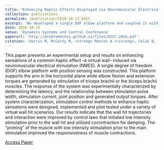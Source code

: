 ```yaml
---
title: "Enhancing Haptic Effects Displayed via Neuromuscular Electrical Stimulation"
collection: publications
permalink: /publication/2016-10-12-DSCC
excerpt: 'We developed a single DOF elbow platform and coupled it with neuromuscular electrical stimulation to emulate the effects of hitting a virtual wall'
date: 2016-10-12
venue: 'Dynamics Systems and Control Conference'
paperurl: 'http://dredremontes.github.io/files/DSCC-2016.pdf'
citation: 'Harris M, McCarty M, <strong> Montes A <\strong>, Celik O, (2016). &quot;Enhancing Haptic Effects Displayed via Neuromuscular Electrical Stimulation.&quot; <i>DSCC</i>. V001T07A003.'
---
```

This paper presents an experimental setup and results on enhancing sensations of a common haptic effect –a virtual wall– induced via neuromuscular electrical stimulation (NMES). A single degree of freedom (DOF) elbow platform with position sensing was constructed. This platform supports the arm in the horizontal plane while elbow flexion and extension torques are generated by stimulation of triceps brachii or the biceps brachii muscles. The response of the system was experimentally characterized by determining the latency, and the relationship between stimulation pulse width, stimulation current, joint position and generated output torques. After system characterization, stimulation control methods to enhance haptic sensations were designed, implemented and pilot tested under a variety of virtual wall hit scenarios. Our results indicate that the wall hit trajectories and interaction were improved by control laws that initiated low intensity stimulation prior to the wall hit and utilized cocontraction for damping. The “priming” of the muscle with low intensity stimulation prior to the main stimulation improved the responsiveness of muscle contractions.

[Access Paper](https://asmedigitalcollection.asme.org/DSCC/proceedings/DSCC2016/50695/V001T07A003/228519)

<!-- Recommended citation: Your Name, You. (2010). "Paper Title Number 2." <i>Journal 1</i>. 1(2). -->